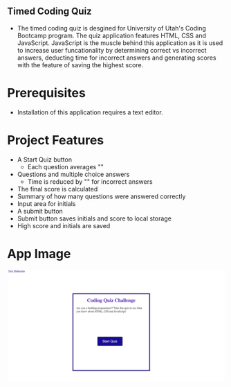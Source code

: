 ## Timed Coding Quiz

* The timed coding quiz is desgined for University of Utah's Coding Bootcamp program.  The quiz application features HTML, CSS and JavaScript.  JavaScript is the muscle behind this application as it is used to increase user funcationality by determining correct vs incorrect answers, deducting time for incorrect answers and generating scores with the feature of saving the highest score.  

# Prerequisites
* Installation of this application requires a text editor.  

# Project Features
* A Start Quiz button
  * Each question averages ""
* Questions and multiple choice answers
  * Time is reduced by "" for incorrect answers
* The final score is calculated
* Summary of how many questions were answered correctly
* Input area for initials
* A submit button
* Submit button saves initials and score to local storage
* High score and initials are saved

# App Image
![](https://github.com/aeforbush/timed_quiz/blob/main/Screen%20Shot%202021-08-22%20at%2011.45.08%20AM.png)
